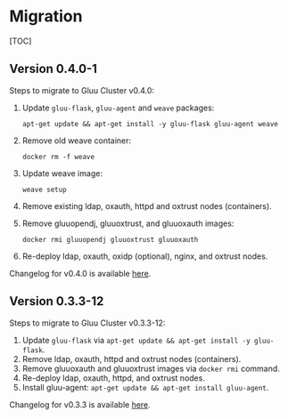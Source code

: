 # Migration

[TOC]

## Version 0.4.0-1

Steps to migrate to Gluu Cluster v0.4.0:

1.  Update `gluu-flask`, `gluu-agent` and `weave` packages:

        apt-get update && apt-get install -y gluu-flask gluu-agent weave

2.  Remove old weave container:

        docker rm -f weave

3.  Update weave image:

        weave setup

4.  Remove existing ldap, oxauth, httpd and oxtrust nodes (containers).

5.  Remove gluuopendj, gluuoxtrust, and gluuoxauth images:

        docker rmi gluuopendj gluuoxtrust gluuoxauth

6.  Re-deploy ldap, oxauth, oxidp (optional), nginx, and oxtrust nodes.

Changelog for v0.4.0 is available [here](https://github.com/GluuFederation/gluu-flask/blob/master/CHANGES.md#version-040).

## Version 0.3.3-12

Steps to migrate to Gluu Cluster v0.3.3-12:

1.  Update `gluu-flask` via `apt-get update && apt-get install -y gluu-flask`.
2.  Remove ldap, oxauth, httpd and oxtrust nodes (containers).
3.  Remove gluuoxauth and gluuoxtrust images via `docker rmi` command.
4.  Re-deploy ldap, oxauth, httpd, and oxtrust nodes.
5.  Install gluu-agent: `apt-get update && apt-get install gluu-agent`.

Changelog for v0.3.3 is available [here](https://github.com/GluuFederation/gluu-flask/blob/master/CHANGES.md#version-033).
